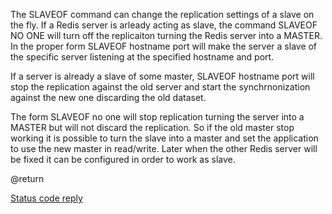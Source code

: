 

The SLAVEOF command can change the replication settings of a slave on the fly.
If a Redis server is arleady acting as slave, the command SLAVEOF NO ONE
will turn off the replicaiton turning the Redis server into a MASTER.
In the proper form SLAVEOF hostname port will make the server a slave of the
specific server listening at the specified hostname and port.

If a server is already a slave of some master, SLAVEOF hostname port will
stop the replication against the old server and start the synchrnonization
against the new one discarding the old dataset.

The form SLAVEOF no one will stop replication turning the server into a
MASTER but will not discard the replication. So if the old master stop working
it is possible to turn the slave into a master and set the application to
use the new master in read/write. Later when the other Redis server will be
fixed it can be configured in order to work as slave.

@return

[Status code reply][1]



[1]: /p/redis/wiki/ReplyTypes
